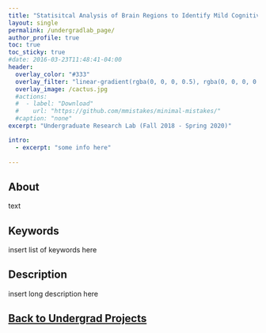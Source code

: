 ```yaml
---
title: "Statisitcal Analysis of Brain Regions to Identify Mild Cognitive Impairment (MCI)"
layout: single
permalink: /undergradlab_page/
author_profile: true
toc: true
toc_sticky: true
#date: 2016-03-23T11:48:41-04:00
header:
  overlay_color: "#333"
  overlay_filter: "linear-gradient(rgba(0, 0, 0, 0.5), rgba(0, 0, 0, 0.5))"
  overlay_image: /cactus.jpg
  #actions:
  #  - label: "Download"
  #    url: "https://github.com/mmistakes/minimal-mistakes/"
  #caption: "none"
excerpt: "Undergraduate Research Lab (Fall 2018 - Spring 2020)"

intro: 
  - excerpt: "some info here"   
   
---
```


## About
text
## Keywords
insert list of keywords here

## Description
insert long description here

## [Back to Undergrad Projects](/undergrad_projects/)
